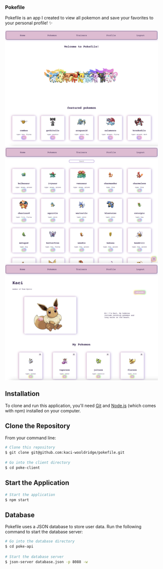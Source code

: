 ### Pokefile

Pokefile is an app I created to view all pokemon and save your favorites to your personal profile! ✨

![Alt Text](https://github.com/kaci-wooldridge/pokefile/blob/main/Screenshot%202023-05-24%20at%203.30.14%20PM.png?raw=true)
![Alt Text](https://github.com/kaci-wooldridge/pokefile/blob/main/Screenshot%202023-05-24%20at%203.30.32%20PM.png?raw=true)
![Alt Text](https://github.com/kaci-wooldridge/pokefile/blob/main/Screenshot%202023-05-24%20at%203.30.53%20PM.png?raw=true)


## Installation

To clone and run this application, you'll need [Git](https://git-scm.com) and [Node.js](https://nodejs.org/en/) (which comes with npm) installed on your computer.

## Clone the Repository

From your command line:

```bash
# Clone this repository
$ git clone git@github.com:kaci-wooldridge/pokefile.git

# Go into the client directory
$ cd poke-client
```


## Start the Application

```bash
# Start the application
$ npm start
```

## Database

Pokefile uses a JSON database to store user data. Run the following command to start the database server:

```bash
# Go into the database directory
$ cd poke-api

# Start the database server
$ json-server database.json -p 8088 -w
```
